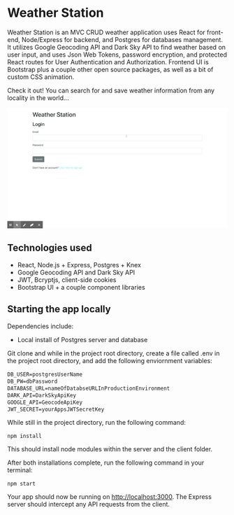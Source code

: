 # Weather Station

Weather Station is an MVC CRUD weather application uses React for front-end, Node/Express for backend, and Postgres for databases management. It utilizes Google Geocoding API and Dark Sky API to find weather based on user input, and uses Json Web Tokens, password encryption, and protected React routes for User Authentication and Authorization. Frontend UI is Bootstrap plus a couple other open source packages, as well as a bit of custom CSS animation.

Check it out! You can search for and save weather information from any locality in the world...

![](weatherStation.gif)

## Technologies used

- React, Node.js + Express, Postgres + Knex
- Google Geocoding API and Dark Sky API
- JWT, Bcryptjs, client-side cookies
- Bootstrap UI + a couple component libraries

## Starting the app locally

Dependencies include:

- Local install of Postgres server and database

Git clone and while in the project root directory, create a file called .env in the project root directory, and add the following enviornment variables:

```
DB_USER=postgresUserName
DB_PW=dbPassword
DATABASE_URL=nameOfDatabseURLInProductionEnvironment
DARK_API=DarkSkyApiKey
GOOGLE_API=GeocodeApiKey
JWT_SECRET=yourAppsJWTSecretKey
```

While still in the project directory, run the following command:

```
npm install
```

This should install node modules within the server and the client folder.

After both installations complete, run the following command in your terminal:

```
npm start
```

Your app should now be running on <http://localhost:3000>. The Express server should intercept any API requests from the client.
